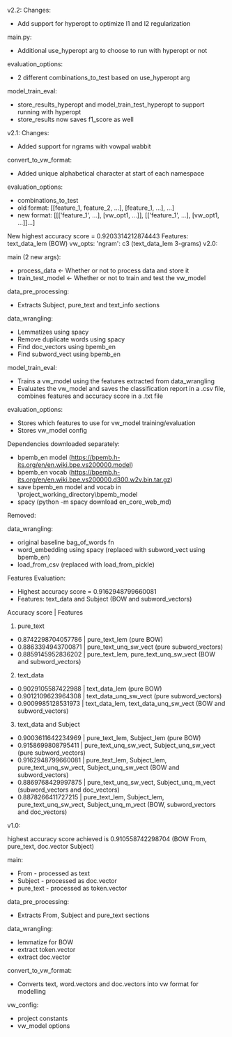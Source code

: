 v2.2:
Changes:
- Add support for hyperopt to optimize l1 and l2 regularization

main.py:
- Additional use_hyperopt arg to choose to run with hyperopt or not

evaluation_options:
- 2 different combinations_to_test based on use_hyperopt arg

model_train_eval:
- store_results_hyperopt and model_train_test_hyperopt to support running with hyperopt
- store_results now saves f1_score as well

v2.1:
Changes:
- Added support for ngrams with vowpal wabbit

convert_to_vw_format:
- Added unique alphabetical character at start of each namespace

evaluation_options:
- combinations_to_test
- old format: [[feature_1, feature_2, ...], [feature_1, ...], ...]
- new format: [[['feature_1', ...], [vw_opt1, ...]], [['feature_1', ...], [vw_opt1, ...]]...]

New highest accuracy score = 0.9203314212874443
Features: text_data_lem (BOW)
vw_opts: 'ngram': c3 (text_data_lem 3-grams)
v2.0:

main (2 new args):
- process_data <- Whether or not to process data and store it
- train_test_model <- Whether or not to train and test the vw_model

data_pre_processing:
- Extracts Subject, pure_text and text_info sections

data_wrangling:
- Lemmatizes using spacy
- Remove duplicate words using spacy
- Find doc_vectors using bpemb_en
- Find subword_vect using bpemb_en

model_train_eval:
- Trains a vw_model using the features extracted from data_wrangling
- Evaluates the vw_model and saves the classification report in a .csv file, combines features and accuracy score in a .txt file

evaluation_options:
- Stores which features to use for vw_model training/evaluation
- Stores vw_model config

Dependencies downloaded separately:
- bpemb_en model (https://bpemb.h-its.org/en/en.wiki.bpe.vs200000.model)
- bpemb_en vocab (https://bpemb.h-its.org/en/en.wiki.bpe.vs200000.d300.w2v.bin.tar.gz)
- save bpemb_en model and vocab in \project_working_directory\bpemb_model
- spacy (python -m spacy download en_core_web_md)

Removed:

data_wrangling:
- original baseline bag_of_words fn
- word_embedding using spacy (replaced with subword_vect using bpemb_en)
- load_from_csv (replaced with load_from_pickle)

Features Evaluation:
- Highest accuracy score = 0.9162948799660081
- Features: text_data and Subject (BOW and subword_vectors)

Accuracy score | Features
1) pure_text
- 0.8742298704057786 | pure_text_lem (pure BOW)
- 0.8863394943700871 | pure_text_unq_sw_vect (pure subword_vectors)
- 0.8859145952836202 | pure_text_lem, pure_text_unq_sw_vect  (BOW and subword_vectors)

2) text_data
- 0.9029105587422988 | text_data_lem (pure BOW)
- 0.9012109623964308 | text_data_unq_sw_vect (pure subword_vectors)
- 0.9009985128531973 | text_data_lem, text_data_unq_sw_vect (BOW and subword_vectors)

3) text_data and Subject
- 0.9003611642234969 | pure_text_lem, Subject_lem (pure BOW)
- 0.9158699808795411 | pure_text_unq_sw_vect, Subject_unq_sw_vect (pure subword_vectors)
- 0.9162948799660081 | pure_text_lem, Subject_lem, pure_text_unq_sw_vect, Subject_unq_sw_vect (BOW and subword_vectors)
- 0.8869768429997875 | pure_text_unq_sw_vect, Subject_unq_m_vect (subword_vectors and doc_vectors)
- 0.8878266411727215 | pure_text_lem, Subject_lem, pure_text_unq_sw_vect, Subject_unq_m_vect (BOW, subword_vectors and doc_vectors)

v1.0:

highest accuracy score achieved is 0.910558742298704 (BOW From, pure_text, doc.vector Subject)

main:
- From - processed as text
- Subject - processed as doc.vector
- pure_text - processed as token.vector

data_pre_processing:
- Extracts From, Subject and pure_text sections

data_wrangling:
- lemmatize for BOW
- extract token.vector
- extract doc.vector

convert_to_vw_format:
- Converts text, word.vectors and doc.vectors into vw format for modelling

vw_config:
- project constants
- vw_model options
